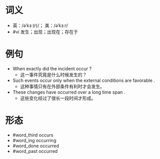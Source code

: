 # 词义
- 英：/əˈkɜː(r)/； 美：/əˈkɜːr/
- #vi 发生；出现；出现在；存在于
# 例句
- When exactly did the incident occur ?
	- 这一事件究竟是什么时候发生的？
- Such events occur only when the external conditions are favorable .
	- 这种事情只有在外部条件有利时才会发生。
- These changes have occurred over a long time span .
	- 这些变化经过了很长一段时间才形成。
# 形态
- #word_third occurs
- #word_ing occurring
- #word_done occurred
- #word_past occurred
